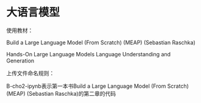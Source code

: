# 大语言模型
使用教材：

Build a Large Language Model (From Scratch) (MEAP) (Sebastian Raschka)

Hands-On Large Language Models Language Understanding and Generation

上传文件命名规则：

B-cho2-ipynb表示第一本书Build a Large Language Model (From Scratch) (MEAP) (Sebastian Raschka)的第二章的代码
